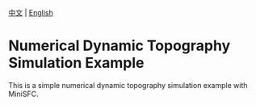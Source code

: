 [中文](./simple_dynamictopo_zh.md) | [English](./simple_dynamictopo_en.md)

# Numerical Dynamic Topography Simulation Example

This is a simple numerical dynamic topography simulation example with MiniSFC.